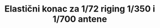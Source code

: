 ---
layout: product
title: "Elastični konac za 1/72 riging 1/350 i 1/700 antene"
price: "900" 
desc: "Elastični konac"
img_path: "/assets/img/AK9135.webp"
brand: "AK"
available: true
special_offer: true
new: false
soon: false
cat: "070000"
subcat: "070200"
subsubcat: "070201"
sifra: "AK9135"
popular: false
spec: false
---
